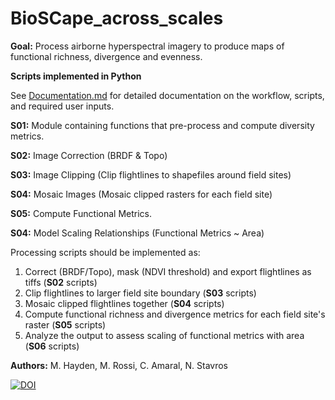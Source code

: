 # BioSCape_across_scales

**Goal:** Process airborne hyperspectral imagery to produce maps of functional richness, divergence and evenness.

**Scripts implemented in Python**

See [Documentation.md](https://github.com/mthayden4726/BioSCape_across_scales/blob/25c5cc9100f1ee14097ed48f8af2e4acf129dd67/Documentation.md) for detailed documentation on the workflow, scripts, and required user inputs. 

**S01:** Module containing functions that pre-process and compute diversity metrics.

**S02:** Image Correction (BRDF & Topo)

**S03:** Image Clipping (Clip flightlines to shapefiles around field sites)

**S04:** Mosaic Images (Mosaic clipped rasters for each field site)

**S05:** Compute Functional Metrics.

**S04:** Model Scaling Relationships (Functional Metrics ~ Area)

Processing scripts should be implemented as:
1. Correct (BRDF/Topo), mask (NDVI threshold) and export flightlines as tiffs (**S02** scripts)
2. Clip flightlines to larger field site boundary (**S03** scripts)
3. Mosaic clipped flightlines together (**S04** scripts)
4. Compute functional richness and divergence metrics for each field site's raster (**S05** scripts)
5. Analyze the output to assess scaling of functional metrics with area (**S06** scripts)

**Authors:** M. Hayden, M. Rossi, C. Amaral, N. Stavros

[![DOI](https://zenodo.org/badge/628900130.svg)](https://zenodo.org/doi/10.5281/zenodo.11223172)

